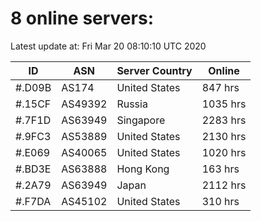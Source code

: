 # 8 online servers:

Latest update at: Fri Mar 20 08:10:10 UTC 2020

| ID | ASN | Server Country | Online |
| -- | --- | -------------- | ------ |
| #.D09B | AS174 | United States | 847 hrs |
| #.15CF | AS49392 | Russia | 1035 hrs |
| #.7F1D | AS63949 | Singapore | 2283 hrs |
| #.9FC3 | AS53889 | United States | 2130 hrs |
| #.E069 | AS40065 | United States | 1020 hrs |
| #.BD3E | AS63888 | Hong Kong | 163 hrs |
| #.2A79 | AS63949 | Japan | 2112 hrs |
| #.F7DA | AS45102 | United States | 310 hrs |

